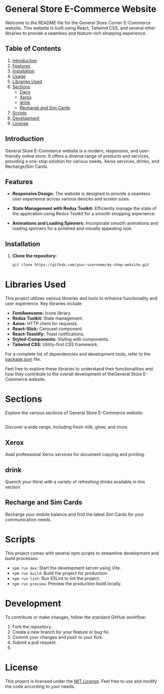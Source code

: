 # General Store E-Commerce Website

Welcome to the README file for the General Store Corner E-Commerce website. This website is built using React, Tailwind CSS, and several other libraries to provide a seamless and feature-rich shopping experience.

## Table of Contents

1. [Introduction](#introduction)
2. [Features](#features)
3. [Installation](#installation)
4. [Usage](#usage)
5. [Libraries Used](#libraries-used)
6. [Sections](#sections)
   - [ Dairy](#-dairy)
   - [Xerox](#xerox)
   - [drink](#drink)
   - [Recharge and Sim Cards](#recharge-and-sim-cards)
7. [Scripts](#scripts)
8. [Development](#development)
9. [License](#license)

## Introduction

General Store E-Commerce website is a modern, responsive, and user-friendly online store. It offers a diverse range of products and services, providing a one-stop solution for various needs, Xerox services, drinks, and Recharge/Sim Cards.

## Features

- **Responsive Design:** The website is designed to provide a seamless user experience across various devices and screen sizes.

- **State Management with Redux Toolkit:** Efficiently manage the state of the application using Redux Toolkit for a smooth shopping experience.

- **Animations and Loading Spinners:** Incorporate smooth animations and loading spinners for a polished and visually appealing look.

## Installation

1. **Clone the repository:**

   ```bash
   git clone https://github.com/your-username/my-shop-website.git
# Libraries Used

This project utilizes various libraries and tools to enhance functionality and user experience. Key libraries include:

- **FontAwesome:** Icons library.
- **Redux Toolkit:** State management.
- **Axios:** HTTP client for requests.
- **React-Slick:** Carousel component.
- **React-Toastify:** Toast notifications.
- **Styled-Components:** Styling with components.
- **Tailwind CSS:** Utility-first CSS framework.

For a complete list of dependencies and development tools, refer to the [package.json](https://github.com/your-username/my-shop-website/blob/main/package.json) file.

Feel free to explore these libraries to understand their functionalities and how they contribute to the overall development of theGeneral Store E-Commerce website.
# Sections

Explore the various sections of General Store E-Commerce website:

## 

Discover a wide range, including fresh milk, ghee, and more.

## Xerox

Avail professional Xerox services for document copying and printing.

## drink

Quench your thirst with a variety of refreshing drinks available in this section.

## Recharge and Sim Cards

Recharge your mobile balance and find the latest Sim Cards for your communication needs.

# Scripts

This project comes with several npm scripts to streamline development and build processes:

- `npm run dev`: Start the development server using Vite.
- `npm run build`: Build the project for production.
- `npm run lint`: Run ESLint to lint the project.
- `npm run preview`: Preview the production build locally.

# Development

To contribute or make changes, follow the standard GitHub workflow:

1. Fork the repository.
2. Create a new branch for your feature or bug fix.
3. Commit your changes and push to your fork.
4. Submit a pull request.
5. 
# License

This project is licensed under the [MIT License](LICENSE). Feel free to use and modify the code according to your needs.

